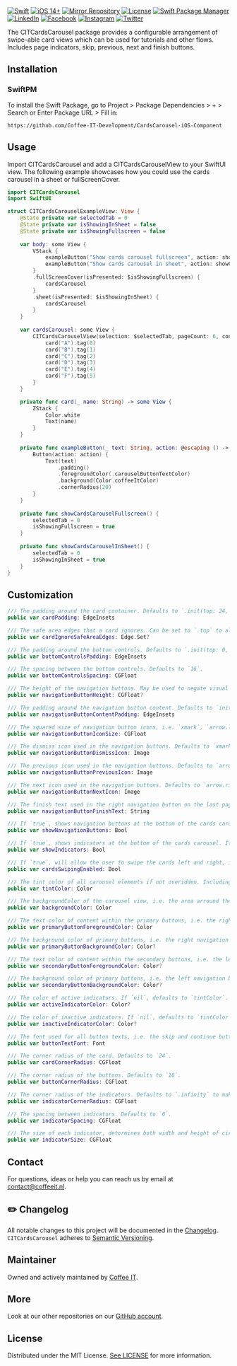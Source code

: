 <!--
[![Coffee IT - Aroma CITCardsCarousel iOS Component](https://coffeeit.nl/wp-content/uploads/2022/07/Aroma_Pincode_iOS.png)](https://coffeeit.nl/)
-->

[![Swift](https://img.shields.io/badge/Swift-5.6-red?style=flat-square)](https://img.shields.io/badge/Swift-5.6-red?style=flat-square)
[![iOS 14+](https://img.shields.io/badge/iOS-v14+-pink?style=flat-square)](https://img.shields.io/badge/iOS-v14+-pink?style=flat-square)
[![Mirror Repository](https://img.shields.io/badge/Mirror-Repository-pink?style=flat-square)](https://img.shields.io/badge/Mirror-Repository-pink?style=flat-square)
[![License](https://img.shields.io/badge/License-MIT-pink.svg?style=flat-square)](LICENSE.md)
[![Swift Package Manager](https://img.shields.io/badge/Swift_Package_Manager-Compatible-red?style=flat-square)](https://img.shields.io/badge/Swift_Package_Manager-Compatible-red?style=flat-square)
[![LinkedIn](https://img.shields.io/badge/LinkedIn-@CoffeeIT-blue.svg?style=flat-square)](https://linkedin.com/company/coffee-it)
[![Facebook](https://img.shields.io/badge/Facebook-CoffeeITNL-blue.svg?style=flat-square)](https://www.facebook.com/CoffeeITNL/)
[![Instagram](https://img.shields.io/badge/Instagram-CoffeeITNL-blue.svg?style=flat-square)](https://www.instagram.com/coffeeitnl/)
[![Twitter](https://img.shields.io/badge/Twitter-CoffeeITNL-blue.svg?style=flat-square)](https://twitter.com/coffeeitnl)

The CITCardsCarousel package provides a configurable arrangement of swipe-able card views which can be used for tutorials and other flows.
Includes page indicators, skip, previous, next and finish buttons.

## Installation

### SwiftPM

To install the Swift Package, go to Project > Package Dependencies > + > Search or Enter Package URL > Fill in:
```
https://github.com/Coffee-IT-Development/CardsCarousel-iOS-Component
```

## Usage

Import CITCardsCarousel and add a CITCardsCarouselView to your SwiftUI view.
The following example showcases how you could use the cards carousel in a sheet or fullScreenCover.

```swift
import CITCardsCarousel
import SwiftUI

struct CITCardsCarouselExampleView: View {
    @State private var selectedTab = 0
    @State private var isShowingInSheet = false
    @State private var isShowingFullscreen = false
    
    var body: some View {
        VStack {
            exampleButton("Show cards carousel fullscreen", action: showCardsCarouselFullscreen)
            exampleButton("Show cards carousel in sheet", action: showCardsCarouselInSheet)
        }
        .fullScreenCover(isPresented: $isShowingFullscreen) {
            cardsCarousel
        }
        .sheet(isPresented: $isShowingInSheet) {
            cardsCarousel
        }
    }
    
    var cardsCarousel: some View {
        CITCardsCarouselView(selection: $selectedTab, pageCount: 6, config: .coloredExample) {
            card("A").tag(0)
            card("B").tag(1)
            card("C").tag(2)
            card("D").tag(3)
            card("E").tag(4)
            card("F").tag(5)
        }
    }

    private func card(_ name: String) -> some View {
        ZStack {
            Color.white
            Text(name)
        }
    }
    
    private func exampleButton(_ text: String, action: @escaping () -> Void) -> some View {
        Button(action: action) {
            Text(text)
                .padding()
                .foregroundColor(.carouselButtonTextColor)
                .background(Color.coffeeItColor)
                .cornerRadius(20)
        }
    }
    
    private func showCardsCarouselFullscreen() {
        selectedTab = 0
        isShowingFullscreen = true
    }
    
    private func showCardsCarouselInSheet() {
        selectedTab = 0
        isShowingInSheet = true
    }
}
```

## Customization

```swift
/// The padding around the card container. Defaults to `.init(top: 24, leading: 24, bottom: 32, trailing: 24)`.
public var cardPadding: EdgeInsets

/// The safe area edges that a card ignores. Can be set to `.top` to allow a card to affect status bar area (i.e. let an image or color reach the top of the screen). Defaults to `nil`.
public var cardIgnoreSafeAreaEdges: Edge.Set?

/// The padding around the bottom controls. Defaults to `.init(top: 0, leading: 24, bottom: 24, trailing: 24)`.
public var bottomControlsPadding: EdgeInsets

/// The spacing between the bottom controls. Defaults to `16`.
public var bottomControlsSpacing: CGFloat

/// The height of the navigation buttons. May be used to negate visual glitches if navigation button font size and icon size differ too much, if `nil`, defaults to intrinsic content size.
public var navigationButtonHeight: CGFloat?

/// The padding around the navigation button content. Defaults to `init(top: 16, leading: 16, bottom: 16, trailing: 16)`.
public var navigationButtonContentPadding: EdgeInsets

/// The squared size of navigation button icons, i.e. `xmark`, `arrow.left` and `arrow.right`. Defaults to `20`.
public var navigationButtonIconSize: CGFloat

/// The dismiss icon used in the navigation buttons. Defaults to `xmark`.
public var navigationButtonDismissIcon: Image

/// The previous icon used in the navigation buttons. Defaults to `arrow.left`.
public var navigationButtonPreviousIcon: Image

/// The next icon used in the navigation buttons. Defaults to `arrow.right`.
public var navigationButtonNextIcon: Image

/// The finish text used in the right navigation button on the last page. Defaults to `Let's start`.
public var navigationButtonFinishText: String

/// If `true`, shows navigation buttons at the bottom of the cards carousel. If `false`, hides the navigation buttons.
public var showNavigationButtons: Bool

/// If `true`, shows indicators at the bottom of the cards carousel. If `false`, hides the indicators.
public var showIndicators: Bool

/// If `true`, will allow the user to swipe the cards left and right, if `false`, prevents any swipe interaction.
public var cardsSwipingEnabled: Bool

/// The tint color of all carousel elements if not overidden. Including primary button background color, secondary button text color and indicator color.
public var tintColor: Color

/// The backgroundColor of the carousel view, i.e. the area arround the card.
public var backgroundColor: Color

/// The text color of content within the primary buttons, i.e. the right navigation button. Defaults to `.white`.
public var primaryButtonForegroundColor: Color

/// The background color of primary buttons, i.e. the right navigation button. Defaults to `tintColor`.
public var primaryButtonBackgroundColor: Color?

/// The text color of content within the secondary buttons, i.e. the left navigation button. If `nil`, defaults to `tintColor`.
public var secondaryButtonForegroundColor: Color?

/// The background color of primary buttons, i.e. the left navigation button. Defaults to `primaryButtonTextColor`, which defaults to `white`.
public var secondaryButtonBackgroundColor: Color?

/// The color of active indicators. If `nil`, defaults to `tintColor`.
public var activeIndicatorColor: Color?

/// The color of inactive indicators. If `nil`, defaults to `tintColor` with `0.5 opacity`.
public var inactiveIndicatorColor: Color?

/// The font used for all button texts, i.e. the skip and continue button below the center card.
public var buttonTextFont: Font

/// The corner radius of the card. Defaults to `24`.
public var cardCornerRadius: CGFloat

/// The corner radius of the buttons. Defaults to `16`.
public var buttonCornerRadius: CGFloat

/// The corner radius of the indicators. Defaults to `.infinity` to make them round.
public var indicatorCornerRadius: CGFloat

/// The spacing between indicators. Defaults to `6`.
public var indicatorSpacing: CGFloat

/// The size of each indicator, determines both width and height of circle. Defaults to `6`.
public var indicatorSize: CGFloat
```

## Contact

For questions, ideas or help you can reach us by email at contact@coffeeit.nl.

## ✏️ Changelog

All notable changes to this project will be documented in the [Changelog](CHANGELOG.md).
`CITCardsCarousel` adheres to [Semantic Versioning](https://semver.org/).

## Maintainer

Owned and actively maintained by [Coffee IT](https://coffeeit.nl/).

## More

Look at our other repositories on our [GitHub account](https://github.com/orgs/Coffee-IT-Development/repositories).

## License

Distributed under the MIT License. [See LICENSE](LICENSE.md) for more information.
